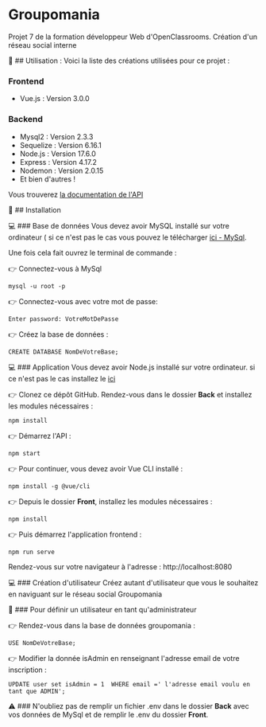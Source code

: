 # Groupomania
Projet 7 de la formation développeur Web d'OpenClassrooms. 
Création d'un réseau social interne 


:pushpin: ## Utilisation : 
Voici la liste des créations utilisées pour ce projet :
### Frontend

* Vue.js : Version 3.0.0

### Backend

* Mysql2 : Version 2.3.3
* Sequelize : Version 6.16.1
* Node.js : Version 17.6.0
* Express : Version 4.17.2
* Nodemon : Version 2.0.15
* Et bien d'autres !

Vous trouverez [la documentation de l'API](https://documenter.getpostman.com/view/17892890/UVsJy7bM)

:pushpin: ## Installation

:computer: ### Base de données
Vous devez avoir MySQL installé sur votre ordinateur ( si ce n'est pas le cas vous pouvez le télécharger [ici - MySql](https://www.mysql.com/fr/). 

Une fois cela fait ouvrez le terminal de commande :

:point_right: Connectez-vous à MySql 
```
mysql -u root -p
```
:point_right: Connectez-vous avec votre mot de passe: 
```
Enter password: VotreMotDePasse
```
:point_right: Créez la base de données : 
```
CREATE DATABASE NomDeVotreBase;
```
:computer: ### Application
Vous devez avoir Node.js installé sur votre ordinateur. si ce n'est pas le cas installez le [ici](https://nodejs.org/en/)<br/>

:point_right: Clonez ce dépôt GitHub. Rendez-vous dans le dossier **Back** et installez les modules nécessaires : 
```
npm install
```
:point_right: Démarrez l'API :
```
npm start
```
:point_right: Pour continuer, vous devez avoir Vue CLI installé :
```
npm install -g @vue/cli
```
:point_right: Depuis le dossier **Front**, installez les modules nécessaires :
```
npm install
```
:point_right: Puis démarrez l'application frontend :
```
npm run serve
```
Rendez-vous sur votre navigateur à l'adresse : http://localhost:8080

:computer: ### Création d'utilisateur
Créez autant d'utilisateur que vous le souhaitez en naviguant sur le réseau social Groupomania

:raising_hand: ### Pour définir un utilisateur en tant qu'administrateur

:point_right: Rendez-vous dans la base de données groupomania :
```
USE NomDeVotreBase;
```
:point_right: Modifier la donnée isAdmin en renseignant l'adresse email de votre inscription :
```
UPDATE user set isAdmin = 1  WHERE email =' l'adresse email voulu en tant que ADMIN';
```
:warning: ### N'oubliez pas de remplir un fichier .env dans le dossier **Back** avec vos données de MySql et de remplir le .env du dossier **Front**.

